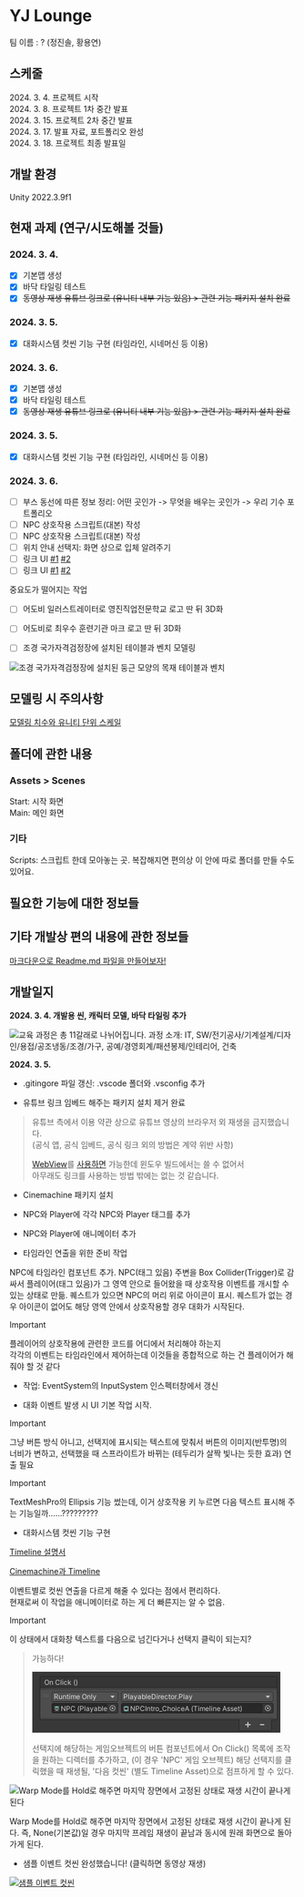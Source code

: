 # YJ Lounge
팀 이름 : ? (정진솔, 황용연)

## 스케줄

2024\. 3\. 4\. 프로젝트 시작  
2024\. 3\. 8\. 프로젝트 1차 중간 발표  
2024\. 3\. 15\. 프로젝트 2차 중간 발표  
2024\. 3\. 17\. 발표 자료, 포트폴리오 완성  
2024\. 3\. 18\. 프로젝트 최종 발표일  

## 개발 환경

Unity 2022\.3\.9f1  

## 현재 과제 (연구/시도해볼 것들)

### 2024\. 3\. 4\.

- [x] 기본맵 생성  
- [x] 바닥 타일링 테스트  
- [x] ~~동영상 재생 유튜브 링크로 (유니티 내부 기능 있음) > 관련 기능 패키지 설치 완료~~  

### 2024\. 3\. 5\.  

- [X] 대화시스템 컷씬 기능 구현 (타임라인, 시네머신 등 이용)  

### 2024\. 3\. 6\.  

- [x] 기본맵 생성  
- [x] 바닥 타일링 테스트  
- [x] ~~동영상 재생 유튜브 링크로 (유니티 내부 기능 있음) > 관련 기능 패키지 설치 완료~~  

### 2024\. 3\. 5\.  

- [X] 대화시스템 컷씬 기능 구현 (타임라인, 시네머신 등 이용)  

### 2024\. 3\. 6\.  

- [ ] 부스 동선에 따른 정보 정리: 어떤 곳인가 -> 무엇을 배우는 곳인가 -> 우리 기수 포트폴리오  
- [ ] NPC 상호작용 스크립트(대본) 작성  
- [ ] NPC 상호작용 스크립트(대본) 작성  
- [ ] 위치 안내 선택지: 화면 상으로 입체 알려주기  
- [ ] 링크 UI [#1](https://www.youtube.com/watch?v=BRoInRutZIU) [#2](https://geukggom.tistory.com/150)  
- [ ] 링크 UI [#1](https://www.youtube.com/watch?v=BRoInRutZIU) [#2](https://geukggom.tistory.com/150)  

중요도가 떨어지는 작업  

- [ ] 어도비 일러스트레이터로 영진직업전문학교 로고 딴 뒤 3D화  
- [ ] 어도비로 최우수 훈련기관 마크 로고 딴 뒤 3D화  
- [ ] 조경 국가자격검정장에 설치된 테이블과 벤치 모델링  


![조경 국가자격검정장에 설치된 둥근 모양의 목재 테이블과 벤치](https://github.com/marrshmallow/YJLounge/blob/b65980864ec400c475b1ba64b48fb060ee83495c/Documentation/Images/image-1.png)  

## 모델링 시 주의사항

[모델링 치수와 유니티 단위 스케일](https://docs.unity3d.com/kr/2018.4/Manual/BestPracticeMakingBelievableVisuals1.html)

## 폴더에 관한 내용

### Assets > Scenes

Start: 시작 화면  
Main: 메인 화면

### 기타
 
Scripts: 스크립트 한데 모아놓는 곳. 복잡해지면 편의상 이 안에 따로 폴더를 만들 수도 있어요.  

## 필요한 기능에 대한 정보들

## 기타 개발상 편의 내용에 관한 정보들
[마크다운으로 Readme.md 파일을 만들어보자!](https://gist.github.com/ihoneymon/652be052a0727ad59601)  

## 개발일지

**2024\. 3\. 4\. 개발용 씬, 캐릭터 모델, 바닥 타일링 추가**  

![교육 과정은 총 11갈래로 나뉘어집니다. 과정 소개: IT, SW/전기공사/기계설계/디자인/용접/공조냉동/조경/가구, 공예/경영회계/패션봉제/인테리어, 건축](https://github.com/marrshmallow/YJLounge/blob/b65980864ec400c475b1ba64b48fb060ee83495c/Documentation/Images/image.png)  

**2024\. 3\. 5\.**  

* .gitingore 파일 갱신: .vscode 폴더와 .vsconfig 추가

* 유튜브 링크 임베드 해주는 패키지 설치 제거 완료  

>유튜브 측에서 이용 약관 상으로 유튜브 영상의 브라우저 외 재생을 금지했습니다.  
>(공식 앱, 공식 임베드, 공식 링크 외의 방법은 계약 위반 사항)  
>
>[WebView](https://github.com/gree/unity-webview)를 [사용하면](https://ljhyunstory.tistory.com/266) 가능한데 윈도우 빌드에서는 쓸 수 없어서  
>아무래도 링크를 사용하는 방법 밖에는 없는 것 같습니다.  

* Cinemachine 패키지 설치  

* NPC와 Player에 각각 NPC와 Player 태그를 추가  

* NPC와 Player에 애니메이터 추가  

* 타임라인 연출을 위한 준비 작업  

NPC에 타임라인 컴포넌트 추가. NPC(태그 있음) 주변을 Box Collider(Trigger)로 감싸서 플레이어(태그 있음)가 그 영역 안으로 들어왔을 때 상호작용 이벤트를 개시할 수 있는 상태로 만듦. 퀘스트가 있으면 NPC의 머리 위로 아이콘이 표시. 퀘스트가 없는 경우 아이콘이 없어도 해당 영역 안에서 상호작용할 경우 대화가 시작된다.  

>[!IMPORTANT]  
>플레이어의 상호작용에 관련한 코드를 어디에서 처리해야 하는지  
>각각의 이벤트는 타임라인에서 제어하는데 이것들을 종합적으로 하는 건 플레이어가 해줘야 할 것 같다  

* 작업: EventSystem의 InputSystem 인스펙터창에서 갱신  

* 대화 이벤트 발생 시 UI 기본 작업 시작.  

>[!IMPORTANT]  
>그냥 버튼 방식 아니고, 선택지에 표시되는 텍스트에 맞춰서 버튼의 이미지(반투명)의 너비가 변하고, 선택했을 때 스프라이트가 바뀌는 (테두리가 살짝 빛나는 듯한 효과) 연출 필요  

>[!IMPORTANT]  
>TextMeshPro의 Ellipsis 기능 썼는데, 이거 상호작용 키 누르면 다음 텍스트 표시해 주는 기능일까......?????????  

* 대화시스템 컷씬 기능 구현  

[Timeline 설명서](https://docs.unity3d.com/Packages/com.unity.timeline@1.7/manual/index.html)  

[Cinemachine과 Timeline](https://docs.unity3d.com/Packages/com.unity.cinemachine@2.9/manual/CinemachineTimeline.html)  

이벤트별로 컷씬 연출을 다르게 해줄 수 있다는 점에서 편리하다.  
현재로써 이 작업을 애니메이터로 하는 게 더 빠른지는 알 수 없음.  

>[!IMPORTANT]  
>이 상태에서 대화창 텍스트를 다음으로 넘긴다거나 선택지 클릭이 되는지?  
>> 가능하다!  
>>  
>> [![alt text](image-3.png)](https://github.com/marrshmallow/YJLounge/blob/b65980864ec400c475b1ba64b48fb060ee83495c/Documentation/Images/image-3.png)  
>>  
>> 선택지에 해당하는 게임오브젝트의 버튼 컴포넌트에서 On Click() 목록에 조작을 원하는 디렉터를 추가하고, (이 경우 'NPC' 게임 오브젝트) 해당 선택지를 클릭했을 때 재생될, '다음 컷씬' (별도 Timeline Asset)으로 점프하게 할 수 있다.  
  
  
![Warp Mode를 Hold로 해주면 마지막 장면에서 고정된 상태로 재생 시간이 끝나게 된다](https://github.com/marrshmallow/YJLounge/blob/b65980864ec400c475b1ba64b48fb060ee83495c/Documentation/Images/image-2.png)  

Warp Mode를 Hold로 해주면 마지막 장면에서 고정된 상태로 재생 시간이 끝나게 된다. 즉, None(기본값)일 경우 마지막 프레임 재생이 끝남과 동시에 원래 화면으로 돌아가게 된다.  

* 샘플 이벤트 컷씬 완성했습니다! (클릭하면 동영상 재생)  

[![샘플 이벤트 컷씬](https://github.com/marrshmallow/YJLounge/blob/b65980864ec400c475b1ba64b48fb060ee83495c/Documentation/Images/mqdefault.jpg)](https://youtu.be/QG0Gk4Sk6Zw?si=_KTAplaqxIqQWD6X)  
